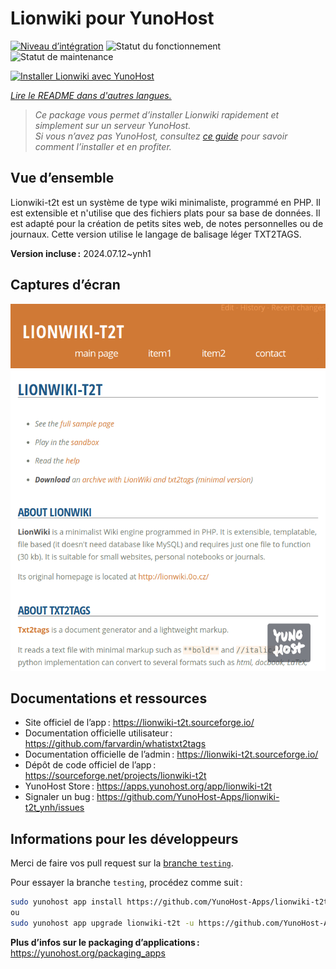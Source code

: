 <!--
Nota bene : ce README est automatiquement généré par <https://github.com/YunoHost/apps/tree/master/tools/readme_generator>
Il NE doit PAS être modifié à la main.
-->

# Lionwiki pour YunoHost

[![Niveau d’intégration](https://apps.yunohost.org/badge/integration/lionwiki-t2t)](https://ci-apps.yunohost.org/ci/apps/lionwiki-t2t/)
![Statut du fonctionnement](https://apps.yunohost.org/badge/state/lionwiki-t2t)
![Statut de maintenance](https://apps.yunohost.org/badge/maintained/lionwiki-t2t)

[![Installer Lionwiki avec YunoHost](https://install-app.yunohost.org/install-with-yunohost.svg)](https://install-app.yunohost.org/?app=lionwiki-t2t)

*[Lire le README dans d'autres langues.](./ALL_README.md)*

> *Ce package vous permet d’installer Lionwiki rapidement et simplement sur un serveur YunoHost.*  
> *Si vous n’avez pas YunoHost, consultez [ce guide](https://yunohost.org/install) pour savoir comment l’installer et en profiter.*

## Vue d’ensemble

Lionwiki-t2t est un système de type wiki minimaliste, programmé en PHP. Il est extensible et n'utilise que des fichiers plats pour sa base de données. Il est adapté pour la création de petits sites web, de notes personnelles ou de journaux. Cette version utilise le langage de balisage léger TXT2TAGS.


**Version incluse :** 2024.07.12~ynh1

## Captures d’écran

![Capture d’écran de Lionwiki](./doc/screenshots/screenshot_lionwikit2t.png)

## Documentations et ressources

- Site officiel de l’app : <https://lionwiki-t2t.sourceforge.io/>
- Documentation officielle utilisateur : <https://github.com/farvardin/whatistxt2tags>
- Documentation officielle de l’admin : <https://lionwiki-t2t.sourceforge.io/>
- Dépôt de code officiel de l’app : <https://sourceforge.net/projects/lionwiki-t2t>
- YunoHost Store : <https://apps.yunohost.org/app/lionwiki-t2t>
- Signaler un bug : <https://github.com/YunoHost-Apps/lionwiki-t2t_ynh/issues>

## Informations pour les développeurs

Merci de faire vos pull request sur la [branche `testing`](https://github.com/YunoHost-Apps/lionwiki-t2t_ynh/tree/testing).

Pour essayer la branche `testing`, procédez comme suit :

```bash
sudo yunohost app install https://github.com/YunoHost-Apps/lionwiki-t2t_ynh/tree/testing --debug
ou
sudo yunohost app upgrade lionwiki-t2t -u https://github.com/YunoHost-Apps/lionwiki-t2t_ynh/tree/testing --debug
```

**Plus d’infos sur le packaging d’applications :** <https://yunohost.org/packaging_apps>
